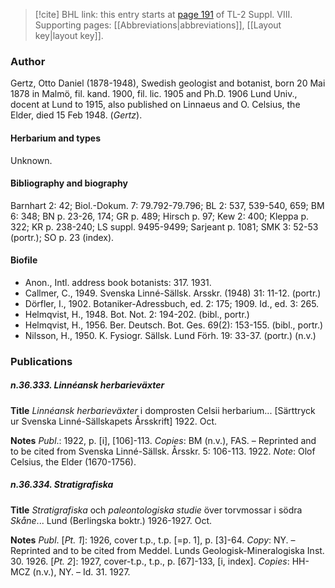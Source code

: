 > [!cite] BHL link: this entry starts at [page 191](https://www.biodiversitylibrary.org/item/103832#page/203/mode/1up) of TL-2 Suppl. VIII.
> Supporting pages: [[Abbreviations|abbreviations]], [[Layout key|layout key]].

### Author

Gertz, Otto Daniel (1878-1948), Swedish geologist and botanist, born 20 Mai 1878 in Malmö, fil. kand. 1900, fil. lic. 1905 and Ph.D. 1906 Lund Univ., docent at Lund to 1915, also published on Linnaeus and O. Celsius, the Elder, died 15 Feb 1948. (*Gertz*).

#### Herbarium and types

Unknown.

#### Bibliography and biography

Barnhart 2: 42; Biol.-Dokum. 7: 79.792-79.796; BL 2: 537, 539-540, 659; BM 6: 348; BN p. 23-26, 174; GR p. 489; Hirsch p. 97; Kew 2: 400; Kleppa p. 322; KR p. 238-240; LS suppl. 9495-9499; Sarjeant p. 1081; SMK 3: 52-53 (portr.); SO p. 23 (index).

#### Biofile

- Anon., Intl. address book botanists: 317. 1931.
- Callmer, C., 1949. Svenska Linné-Sällsk. Arsskr. (1948) 31: 11-12. (portr.)
- Dörfler, I., 1902. Botaniker-Adressbuch, ed. 2: 175; 1909. Id., ed. 3: 265.
- Helmqvist, H., 1948. Bot. Not. 2: 194-202. (bibl., portr.)
- Helmqvist, H., 1956. Ber. Deutsch. Bot. Ges. 69(2): 153-155. (bibl., portr.)
- Nilsson, H., 1950. K. Fysiogr. Sällsk. Lund Förh. 19: 33-37. (portr.) (n.v.)

### Publications

##### n.36.333. Linnéansk herbarieväxter

**Title**
*Linnéansk herbarieväxter* i domprosten Celsii herbarium... \[Särttryck ur Svenska Linné-Sällskapets Årsskrift\] 1922. Oct.

**Notes**
*Publ*.: 1922, p. \[i\], \[106\]-113. *Copies*: BM (n.v.), FAS. – Reprinted and to be cited from Svenska Linné-Sällsk. Årsskr. 5: 106-113. 1922.
*Note*: Olof Celsius, the Elder (1670-1756).

##### n.36.334. Stratigrafiska

**Title**
*Stratigrafiska* och *paleontologiska studie* över torvmossar i södra *Skåne*... Lund (Berlingska boktr.) 1926-1927. Oct.

**Notes**
*Publ*. \[*Pt. 1*\]: 1926, cover t.p., t.p. \[=p. 1\], p. \[3\]-64. *Copy*: NY. – Reprinted and to be cited from Meddel. Lunds Geologisk-Mineralogiska Inst. 30. 1926.
\[*Pt. 2*\]: 1927, cover-t.p., t.p., p. \[67\]-133, \[i, index\]. *Copies*: HH-MCZ (n.v.), NY. – Id. 31. 1927.

